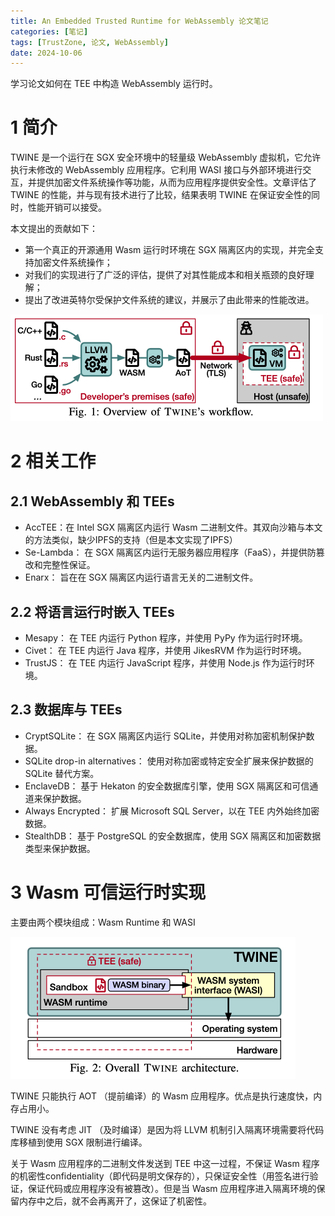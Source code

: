 ```yaml
---
title: An Embedded Trusted Runtime for WebAssembly 论文笔记
categories: [笔记]
tags: [TrustZone, 论文, WebAssembly]
date: 2024-10-06
---
```


学习论文如何在 TEE 中构造 WebAssembly 运行时。

<!--more-->

# 1 简介

TWINE 是一个运行在 SGX 安全环境中的轻量级 WebAssembly 虚拟机，它允许执行未修改的 WebAssembly 应用程序。它利用 WASI 接口与外部环境进行交互，并提供加密文件系统操作等功能，从而为应用程序提供安全性。文章评估了 TWINE 的性能，并与现有技术进行了比较，结果表明 TWINE 在保证安全性的同时，性能开销可以接受。

本文提出的贡献如下：

- 第一个真正的开源通用 Wasm 运行时环境在 SGX 隔离区内的实现，并完全支持加密文件系统操作；
- 对我们的实现进行了广泛的评估，提供了对其性能成本和相关瓶颈的良好理解；
- 提出了改进英特尔受保护文件系统的建议，并展示了由此带来的性能改进。

<img src="./paper-TWINE/image-20241006134344864.png" alt="image-20241006134344864" style="zoom:50%;" />

# 2 相关工作

## 2.1 WebAssembly 和 TEEs

- AccTEE：在 Intel SGX 隔离区内运行 Wasm 二进制文件。其双向沙箱与本文的方法类似，缺少IPFS的支持（但是本文实现了IPFS）
- Se-Lambda： 在 SGX 隔离区内运行无服务器应用程序（FaaS），并提供防篡改和完整性保证。
- Enarx： 旨在在 SGX 隔离区内运行语言无关的二进制文件。



## 2.2 将语言运行时嵌入 TEEs

- Mesapy： 在 TEE 内运行 Python 程序，并使用 PyPy 作为运行时环境。
- Civet： 在 TEE 内运行 Java 程序，并使用 JikesRVM 作为运行时环境。
- TrustJS： 在 TEE 内运行 JavaScript 程序，并使用 Node.js 作为运行时环境。



## 2.3 数据库与 TEEs

- CryptSQLite： 在 SGX 隔离区内运行 SQLite，并使用对称加密机制保护数据。
- SQLite drop-in alternatives： 使用对称加密或特定安全扩展来保护数据的 SQLite 替代方案。
- EnclaveDB： 基于 Hekaton 的安全数据库引擎，使用 SGX 隔离区和可信通道来保护数据。
- Always Encrypted： 扩展 Microsoft SQL Server，以在 TEE 内外始终加密数据。
- StealthDB： 基于 PostgreSQL 的安全数据库，使用 SGX 隔离区和加密数据类型来保护数据。





# 3 Wasm 可信运行时实现

主要由两个模块组成：Wasm Runtime 和 WASI

<img src="./paper-TWINE/image-20241006142234093.png" alt="image-20241006142234093" style="zoom:50%;" />

TWINE 只能执行 AOT （提前编译）的 Wasm 应用程序。优点是执行速度快，内存占用小。 

TWINE 没有考虑 JIT （及时编译）是因为将 LLVM 机制引入隔离环境需要将代码库移植到使用 SGX 限制进行编译。

关于 Wasm 应用程序的二进制文件发送到 TEE 中这一过程，不保证 Wasm 程序的机密性confidentiality（即代码是明文保存的），只保证安全性（用签名进行验证，保证代码或应用程序没有被篡改）。但是当 Wasm 应用程序进入隔离环境的保留内存中之后，就不会再离开了，这保证了机密性。



